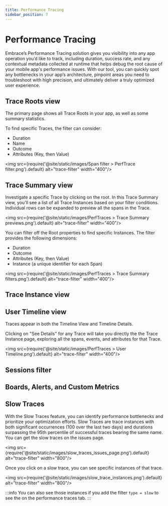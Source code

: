 ```yaml
---
title: Performance Tracing
sidebar_position: 7
---
```


# Performance Tracing

Embrace’s Performance Tracing solution gives you visibility into any app operation you’d like to track, including duration, success rate, and any contextual metadata collected at runtime that helps debug the root cause of your mobile app's performance issues. With our tool, you can quickly spot any bottlenecks in your app’s architecture, pinpoint areas you need to troubleshoot with high precision, and ultimately deliver a truly optimized user experience.

## Trace Roots view
The primary page shows all Trace Roots in your app, as well as some summary statistics.

To find specific Traces, the filter can consider:
* Duration
* Name
* Outcome
* Attributes (Key, then Value)


<img src={require('@site/static/images/Span filter > PerfTrace filter.png').default} alt="trace-filter" width="400"/>


## Trace Summary view
Investigate a specific Trace by clicking on the root.  In this Trace Summary view, you'll see a list of all Trace Instances based on your filter conditions.  Individual rows can be expanded to preview all the spans in the Trace.

<img src={require('@site/static/images/PerfTraces > Trace Summary previews.png').default} alt="trace-filter" width="400"/>


You can filter off the Root properties to find specific Instances. The filter provides the following dimensions:
* Duration
* Outcome
* Attributes (Key, then Value)
* Instance (a unique identifier for each Span)

<img src={require('@site/static/images/PerfTraces > Trace Summary filters.png').default} alt="trace-filter" width="400"/>

## Trace Instance view
## User Timeline view
Traces appear in both the Timeline View and Timeline Details.

Clicking on "See Details" for any Trace will take you directly the the Trace Instance page, exploring all the spans, events, and attributes for that Trace.

<img src={require('@site/static/images/PerfTraces > User Timeline.png').default} alt="trace-filter" width="400"/>

## Sessions filter
## Boards, Alerts, and Custom Metrics

## Slow Traces
With the Slow Traces feature, you can identify performance bottlenecks and prioritize your optimization efforts.
Slow Traces are trace instances with both significant occurrences (100 over the last two days) and durations surpassing the 95th percentile of successful traces bearing the same name. 
You can get the slow traces on the issues page.


<img src={require('@site/static/images/slow_traces_issues_page.png').default} alt="trace-filter" width="800"/>

Once you click on a slow trace, you can see specific instances of that trace.

<img src={require('@site/static/images/slow_trace_instances.png').default} alt="trace-filter" width="800"/>

:::info
You can also see those instances if you add the filter `type = slow` to see the on the performance traces tab.
:::

